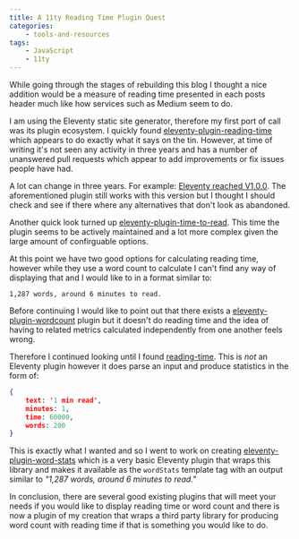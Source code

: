 ```yaml
---
title: A 11ty Reading Time Plugin Quest
categories:
    - tools-and-resources
tags:
    - JavaScript
    - 11ty
---
```


While going through the stages of rebuilding this blog I thought a nice addition would be a measure of reading time presented in each posts header much like how services such as Medium seem to do.

I am using the Eleventy static site generator, therefore my first port of call was its plugin ecosystem. I quickly found [eleventy-plugin-reading-time](https://www.npmjs.com/package/eleventy-plugin-reading-time) which appears to do exactly what it says on the tin. However, at time of writing it's not seen any activity in three years and has a number of unanswered pull requests which appear to add improvements or fix issues people have had.

A lot can change in three years. For example: [Eleventy reached V1.0.0](https://www.11ty.dev/blog/eleventy-one-point-oh/). The aforementioned plugin still works with this version but I thought I should check and see if there where any alternatives that don't look as abandoned.

Another quick look turned up [eleventy-plugin-time-to-read](https://www.npmjs.com/package/eleventy-plugin-time-to-read). This time the plugin seems to be actively maintained and a lot more complex given the large amount of confirguable options.

At this point we have two good options for calculating reading time, however while they use a word count to calculate I can't find any way of displaying that and I would like to in a format similar to:

```
1,287 words, around 6 minutes to read.
```

Before continuing I would like to point out that there exists a [eleventy-plugin-wordcount](https://www.npmjs.com/package/eleventy-plugin-wordcount) plugin but it doesn't do reading time and the idea of having to related metrics calculated independently from one another feels wrong.

Therefore I continued looking until I found [reading-time](https://www.npmjs.com/package/reading-time). This is _not_ an Eleventy plugin however it does parse an input and produce statistics in the form of:

```json
{
	text: '1 min read',
	minutes: 1,
	time: 60000,
	words: 200
}
```

This is exactly what I wanted and so I went to work on creating [eleventy-plugin-word-stats](https://www.npmjs.com/package/@photogabble/eleventy-plugin-word-stats) which is a very basic Eleventy plugin that wraps this library and makes it available as the `wordStats` template tag with an output similar to _"1,287 words, around 6 minutes to read."_

In conclusion, there are several good existing plugins that will meet your needs if you would like to display reading time or word count and there is now a plugin of my creation that wraps a third party library for producing word count with reading time if that is something you would like to do.